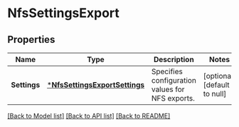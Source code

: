 # NfsSettingsExport

## Properties
Name | Type | Description | Notes
------------ | ------------- | ------------- | -------------
**Settings** | [***NfsSettingsExportSettings**](NfsSettingsExportSettings.md) | Specifies configuration values for NFS exports. | [optional] [default to null]

[[Back to Model list]](../README.md#documentation-for-models) [[Back to API list]](../README.md#documentation-for-api-endpoints) [[Back to README]](../README.md)


